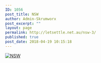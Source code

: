 ```yaml
---
ID: 1056
post_title: NSW
author: Admin-Skrumworx
post_excerpt: ""
layout: page
permalink: http://letsettle.net.au/nsw-3/
published: true
post_date: 2018-04-19 10:15:18
---
```

<noscript><a href='#'><img alt='NSW ' src='https:&#47;&#47;public.tableau.com&#47;static&#47;images&#47;St&#47;States_NSW&#47;NSW&#47;1_rss.png' style='border: none' /></a></noscript><object class='tableauViz'  style='display:none;'><param name='host_url' value='https%3A%2F%2Fpublic.tableau.com%2F' /> <param name='embed_code_version' value='3' /> <param name='site_root' value='' /><param name='name' value='States_NSW&#47;NSW' /><param name='tabs' value='no' /><param name='toolbar' value='yes' /><param name='static_image' value='https:&#47;&#47;public.tableau.com&#47;static&#47;images&#47;St&#47;States_NSW&#47;NSW&#47;1.png' /> <param name='animate_transition' value='yes' /><param name='display_static_image' value='yes' /><param name='display_spinner' value='yes' /><param name='display_overlay' value='yes' /><param name='display_count' value='yes' /><param name='filter' value='publish=yes' /></object>